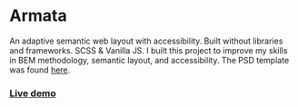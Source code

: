 # Armata
An adaptive semantic web layout with accessibility. Built without libraries and frameworks. SCSS & Vanilla JS. I built this project to improve my skills in BEM methodology, semantic layout, and accessibility.
The PSD template was found [here](https://webdesign-master.ru/blog/html-css/546.html).

### [Live demo](https://domoratskii.github.io/armata)
